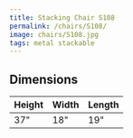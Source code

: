 ```yaml
---
title: Stacking Chair S108
permalink: /chairs/S108/
image: chairs/S108.jpg
tags: metal stackable
---
```



## Dimensions

Height | Width | Length
-------|-------|-------
37"    | 18"   | 19"